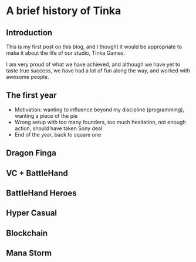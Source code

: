 # A brief history of Tinka

## Introduction

This is my first post on this blog, and I thought it would be appropriate to make it about the life of our studio, Tinka Games.

I am very proud of what we have achieved, and although we have yet to taste true success, we have had a lot of fun along the way, and worked with awesome people.

## The first year

* Motivation: wanting to influence beyond my discipline (programming), wanting a piece of the pie
* Wrong setup with too many founders, too much hesitation, not enough action, should have taken Sony deal
* End of the year, back to square one

## Dragon Finga

## VC + BattleHand

## BattleHand Heroes

## Hyper Casual

## Blockchain

## Mana Storm
